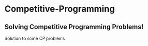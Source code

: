 # Competitive-Programming
## Solving Competitive Programming Problems!
Solution to some CP problems
